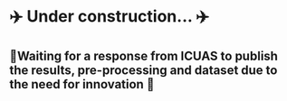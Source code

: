 # ✈️ Under construction... ✈️
   
## 🔴Waiting for a response from ICUAS to publish the results, pre-processing and dataset due to the need for innovation 🔴

